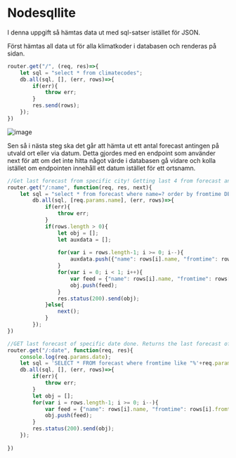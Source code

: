 # Nodesqllite

I denna uppgift så hämtas data ut med sql-satser istället för JSON.

Först hämtas all data ut för alla klimatkoder i databasen och renderas på sidan.

```javascript
router.get("/", (req, res)=>{
    let sql = "select * from climatecodes";
    db.all(sql, [], (err, rows)=>{
        if(err){
            throw err;
        }
        res.send(rows);
    });
})
```

![image](https://user-images.githubusercontent.com/81629599/144757136-30efb8ec-520a-4328-b2bc-054faf3c1015.png)

Sen så i nästa steg ska det går att hämta ut ett antal forecast antingen på utvald ort eller via datum. Detta gjordes med en endpoint som använder next för att om det inte hitta något värde i databasen gå vidare och kolla istället om endpointen innehåll ett datum istället för ett ortsnamn.

```javascript
//Get last forecast from specific city! Getting last 4 from forecast and adding to array with reverse order.
router.get("/:name", function(req, res, next){
    let sql = "select * from forecast where name=? order by fromtime DESC limit 4";
        db.all(sql, [req.params.name], (err, rows)=>{
            if(err){
                throw err;
            }
            if(rows.length > 0){
                let obj = [];
                let auxdata = [];
                
                for(var i = rows.length-1; i >= 0; i--){
                    auxdata.push({"name": rows[i].name, "fromtime": rows[i].fromtime, "totime": rows[i].totime, "auxdata":JSON.parse(rows[i].auxdata)});
                }
                for(var i = 0; i < 1; i++){
                    var feed = {"name": rows[i].name, "fromtime": rows[i].fromtime, "totime": rows[i].totime, "auxdata":auxdata};
                    obj.push(feed);
                }
                res.status(200).send(obj);
            }else{
                next();
            }
        });
})

//GET last forecast of specific date done. Returns the last forecast of a specific date.!
router.get("/:date", function(req, res){
    console.log(req.params.date);
    let sql = 'SELECT * FROM forecast where fromtime like "%'+req.params.date+'%"';
    db.all(sql, [], (err, rows)=>{
        if(err){
            throw err;
        }
        let obj = [];
        for(var i = rows.length-1; i >= 0; i--){
            var feed = {"name": rows[i].name, "fromtime": rows[i].fromtime, "totime": rows[i].totime, "auxdata":JSON.parse(rows[i].auxdata)};
            obj.push(feed);
        }
        res.status(200).send(obj);
    });
    
})
```



